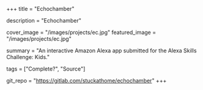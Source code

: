 +++
title = "Echochamber"

description = "Echochamber"

cover_image = "/images/projects/ec.jpg"
featured_image = "/images/projects/ec.jpg"

summary = "An interactive Amazon Alexa app submitted for the Alexa Skills Challenge: Kids."

tags = ["Complete?", "Source"]

git_repo = "https://gitlab.com/stuckathome/echochamber"
+++

